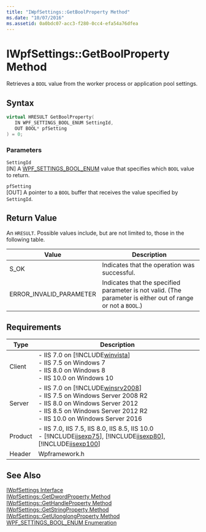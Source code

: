 ```yaml
---
title: "IWpfSettings::GetBoolProperty Method"
ms.date: "10/07/2016"
ms.assetid: 0a0bdc07-acc3-f280-0cc4-efa54a76dfea
---
```

# IWpfSettings::GetBoolProperty Method
Retrieves a `BOOL` value from the worker process or application pool settings.  
  
## Syntax  
  
```cpp  
virtual HRESULT GetBoolProperty(  
   IN WPF_SETTINGS_BOOL_ENUM SettingId,  
   OUT BOOL* pfSetting  
) = 0;  
```  
  
### Parameters  
 `SettingId`  
 [IN] A [WPF_SETTINGS_BOOL_ENUM](../../web-development-reference\native-code-api-reference/wpf-settings-bool-enum-enumeration.md) value that specifies which `BOOL` value to return.  
  
 `pfSetting`  
 [OUT] A pointer to a `BOOL` buffer that receives the value specified by `SettingId`.  
  
## Return Value  
 An `HRESULT`. Possible values include, but are not limited to, those in the following table.  
  
|Value|Description|  
|-----------|-----------------|  
|S_OK|Indicates that the operation was successful.|  
|ERROR_INVALID_PARAMETER|Indicates that the specified parameter is not valid. (The parameter is either out of range or not a `BOOL`.)|  
  
## Requirements  
  
|Type|Description|  
|----------|-----------------|  
|Client|-   IIS 7.0 on [!INCLUDE[winvista](../../wmi-provider/includes/winvista-md.md)]<br />-   IIS 7.5 on Windows 7<br />-   IIS 8.0 on Windows 8<br />-   IIS 10.0 on Windows 10|  
|Server|-   IIS 7.0 on [!INCLUDE[winsrv2008](../../wmi-provider/includes/winsrv2008-md.md)]<br />-   IIS 7.5 on Windows Server 2008 R2<br />-   IIS 8.0 on Windows Server 2012<br />-   IIS 8.5 on Windows Server 2012 R2<br />-   IIS 10.0 on Windows Server 2016|  
|Product|-   IIS 7.0, IIS 7.5, IIS 8.0, IIS 8.5, IIS 10.0<br />-   [!INCLUDE[iisexp75](../../web-development-reference/native-code-api-reference/includes/iisexp75-md.md)], [!INCLUDE[iisexp80](../../web-development-reference/native-code-api-reference/includes/iisexp80-md.md)], [!INCLUDE[iisexp100](../../web-development-reference/native-code-api-reference/includes/iisexp100-md.md)]|  
|Header|Wpframework.h|  
  
## See Also  
 [IWpfSettings Interface](../../web-development-reference\native-code-api-reference/iwpfsettings-interface.md)   
 [IWpfSettings::GetDwordProperty Method](../../web-development-reference\native-code-api-reference/iwpfsettings-getdwordproperty-method.md)   
 [IWpfSettings::GetHandleProperty Method](../../web-development-reference\native-code-api-reference/iwpfsettings-gethandleproperty-method.md)   
 [IWpfSettings::GetStringProperty Method](../../web-development-reference\native-code-api-reference/iwpfsettings-getstringproperty-method.md)   
 [IWpfSettings::GetUlonglongProperty Method](../../web-development-reference\native-code-api-reference/iwpfsettings-getulonglongproperty-method.md)   
 [WPF_SETTINGS_BOOL_ENUM Enumeration](../../web-development-reference\native-code-api-reference/wpf-settings-bool-enum-enumeration.md)